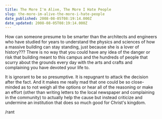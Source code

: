 ```yaml
---
title: The More I'm Alive, The More I Hate People
slug: the-more-im-alive-the-more-i-hate-people
date_published: 2008-08-05T08:19:14.000Z
date_updated: 2008-08-05T08:19:14.000Z
---
```


How can someone presume to be smarter than the architects and engineers who have studied for years to understand the physics and sciences of how a massive building can stay standing, just because she is a lover of history??? There is no way that you could have any idea of the danger or risk that building meant to this campus and the hundreds of people that scurry about the grounds every day with the arts and crafts and complaining you have devoted your life to.

It is ignorant to be so presumptive. It is repugnant to attack the decision after the fact. And it makes me really mad that one could be so close-minded as to not weigh all the options or hear all of the reasoning or make an effort (other than writing letters to the local newspaper and complaining in the community) to actually help the cause but instead criticize and undermine an institution that does so much good for Christ's kingdom.

/rant
